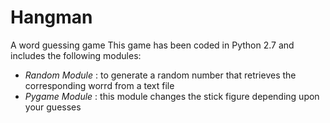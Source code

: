 # Hangman
A word guessing game
This game has been coded in Python 2.7 and includes the following modules:
* *Random Module* : to generate a random number that retrieves the corresponding worrd from a text file
* *Pygame Module* : this module changes the stick figure depending upon your guesses
